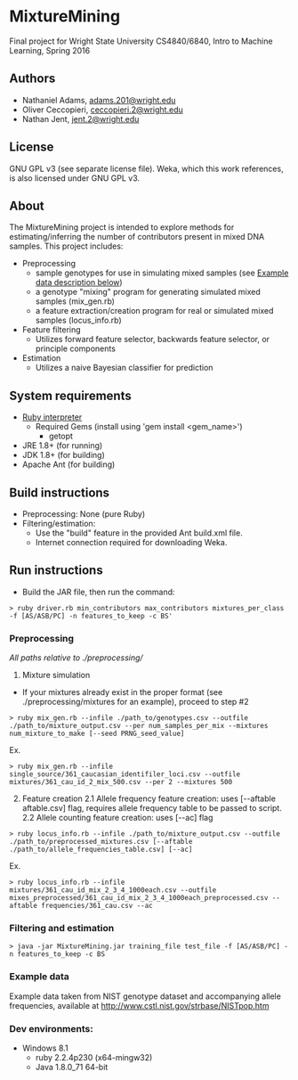 # MixtureMining
Final project for Wright State University CS4840/6840, Intro to Machine Learning, Spring 2016

## Authors
* Nathaniel Adams, adams.201@wright.edu
* Oliver Ceccopieri, ceccopieri.2@wright.edu
* Nathan Jent, jent.2@wright.edu

## License
GNU GPL v3 (see separate license file). Weka, which this work references, is also licensed under GNU GPL v3.

## About

The MixtureMining project is intended to explore methods for estimating/inferring the number of contributors present in mixed DNA samples. This project includes:
* Preprocessing
  * sample genotypes for use in simulating mixed samples (see [Example data description below](#example-data))
  * a genotype "mixing" program for generating simulated mixed samples (mix_gen.rb)
  * a feature extraction/creation program for real or simulated mixed samples (locus_info.rb)
* Feature filtering
  * Utilizes forward feature selector, backwards feature selector, or principle components
* Estimation
  * Utilizes a naive Bayesian classifier for prediction

## System requirements
* [Ruby interpreter](https://www.ruby-lang.org/en/)
  * Required Gems (install using 'gem install <gem_name>')
    * getopt
* JRE 1.8+ (for running)
* JDK 1.8+ (for building)
* Apache Ant (for building)


## Build instructions
* Preprocessing:
None (pure Ruby)
* Filtering/estimation:
  * Use the "build" feature in the provided Ant build.xml file.
  * Internet connection required for downloading Weka.

## Run instructions
* Build the JAR file, then run the command:
```
> ruby driver.rb min_contributors max_contributors mixtures_per_class -f [AS/ASB/PC] -n features_to_keep -c BS'
```

### Preprocessing
*All paths relative to ./preprocessing/*

1. Mixture simulation 
  * If your mixtures already exist in the proper format (see ./preprocessing/mixtures for an example), proceed to step #2
```
> ruby mix_gen.rb --infile ./path_to/genotypes.csv --outfile ./path_to/mixture_output.csv --per num_samples_per_mix --mixtures num_mixture_to_make [--seed PRNG_seed_value]
```
Ex.
```
> ruby mix_gen.rb --infile single_source/361_caucasian_identifiler_loci.csv --outfile mixtures/361_cau_id_2_mix_500.csv --per 2 --mixtures 500
```

2. Feature creation
  2.1 Allele frequency feature creation: uses [--aftable aftable.csv] flag, requires allele frequency table to be passed to script.
  2.2 Allele counting feature creation: uses [--ac] flag
```
> ruby locus_info.rb --infile ./path_to/mixture_output.csv --outfile ./path_to/preprocessed_mixtures.csv [--aftable ./path_to/allele_frequencies_table.csv] [--ac]
```
Ex.
```
> ruby locus_info.rb --infile mixtures/361_cau_id_mix_2_3_4_1000each.csv --outfile mixes_preprocessed/361_cau_id_mix_2_3_4_1000each_preprocessed.csv --aftable frequencies/361_cau.csv --ac
```

### Filtering and estimation
```
> java -jar MixtureMining.jar training_file test_file -f [AS/ASB/PC] -n features_to_keep -c BS
```

### Example data
Example data taken from NIST genotype dataset and accompanying allele frequencies, available at http://www.cstl.nist.gov/strbase/NISTpop.htm

### Dev environments:
* Windows 8.1
  * ruby 2.2.4p230 (x64-mingw32)
  * Java 1.8.0_71 64-bit